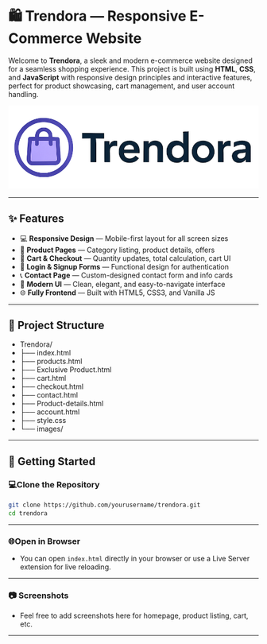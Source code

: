 # 🛍️ Trendora — Responsive E-Commerce Website

Welcome to **Trendora**, a sleek and modern e-commerce website designed for a seamless shopping experience. This project is built using **HTML**, **CSS**, and **JavaScript** with responsive design principles and interactive features, perfect for product showcasing, cart management, and user account handling.

![Trendora Logo](./images/logo.png)

---

## ✨ Features

- 💻 **Responsive Design** — Mobile-first layout for all screen sizes  
- 🛒 **Product Pages** — Category listing, product details, offers  
- 🧺 **Cart & Checkout** — Quantity updates, total calculation, cart UI  
- 🔐 **Login & Signup Forms** — Functional design for authentication  
- 📞 **Contact Page** — Custom-designed contact form and info cards  
- 🎨 **Modern UI** — Clean, elegant, and easy-to-navigate interface  
- 🌐 **Fully Frontend** — Built with HTML5, CSS3, and Vanilla JS  

---

## 📁 Project Structure

- Trendora/
- ├── index.html
- ├── products.html
- ├── Exclusive Product.html
- ├── cart.html
- ├── checkout.html
- ├── contact.html
- ├── Product-details.html
- ├── account.html
- ├── style.css
- └── images/

---

## 🚀 Getting Started

### 💻Clone the Repository

```bash
git clone https://github.com/yourusername/trendora.git
cd trendora
```
---
### 🌐Open in Browser
- You can open ```index.html``` directly in your browser or use a Live Server extension for live reloading.

---

### 📷 Screenshots
- Feel free to add screenshots here for homepage, product listing, cart, etc.

---
